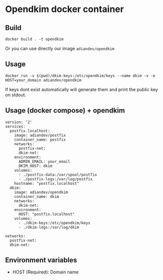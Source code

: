 # Opendkim docker container


## Build

```
docker build . -t opendkim
```

Or you can use directly our image `adiandev/opendkim`

## Usage


```
docker run -v $(pwd)/dkim-keys:/etc/opendkim/keys --name dkim -v -e HOST=your_domain adiandev/opendkim
```

If keys dont exist automatically will generate them and print the public key on stdout.


## Usage (docker compose) + opendkim

```
version: '2'
services:
  postfix.localhost:
    image: adiandev/postfix
    container_name: postfix
    networks:
      postfix-net:
      dkim-net:
    environment:
      ADMIN_EMAIL: your_email
      DKIM_HOST: dkim
    volumes:
      - ./postfix-data:/var/spool/postfix
      - ./postfix-logs:/var/log/postfix
    hostname: "postfix.localhost"
  dkim:
    image: adiandev/opendkim
    container_name: dkim
    networks:
      dkim-net:
    environment:
      HOST: "postfix.localhost"
    volumes:
      - ./dkim-keys:/etc/opendkim/keys
      - ./dkim-logs:/var/log/dkim

networks:
  postfix-net:
  dkim-net:
```

## Environment variables

+ HOST (Required): Domain name

